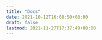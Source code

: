 ```yaml
---
title: "Docs"
date: 2021-10-12T16:08:50+08:00
draft: false
lastmod: 2021-11-27T17:37:49+08:00
---
```


